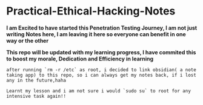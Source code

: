 # Practical-Ethical-Hacking-Notes

**I am Excited to have started this Penetration Testing Journey, I am not just writing Notes here, I am leaving it here so everyone can benefit in one way or the other**

**This repo will be updated with my learning progress, I have commited this to boost my morale, Dedication and Efficiency in learning**

```vim
after running `rm -r /etc` as root, i decided to link obsidian( a note taking app) to this repo, so i can always get my notes back, if i lost any in the future,haha

Learnt my lesson and i am not sure i would `sudo su` to root for any intensive task again!!
```
